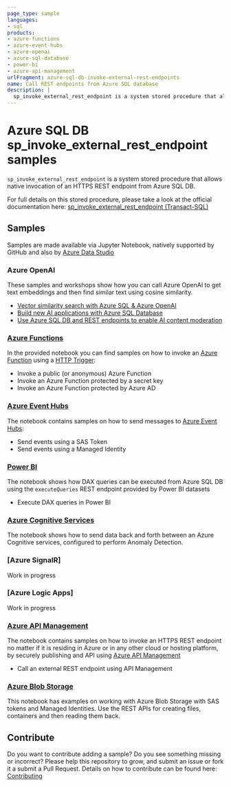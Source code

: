 ```yaml
---
page_type: sample
languages:
- sql
products:
- azure-functions
- azure-event-hubs
- azure-openai
- azure-sql-database
- power-bi
- azure-api-management
urlFragment: azure-sql-db-invoke-external-rest-endpoints
name: Call REST endpoints from Azure SQL database
description: |
  sp_invoke_external_rest_endpoint is a system stored procedure that allows native invocation of an HTTPS REST endpoint from Azure SQL DB.
---
```


# Azure SQL DB sp_invoke_external_rest_endpoint samples

`sp_invoke_external_rest_endpoint` is a system stored procedure that allows native invocation of an HTTPS REST endpoint from Azure SQL DB.

For full details on this stored procedure, please take a look at the official documentation here: [sp_invoke_external_rest_endpoint (Transact-SQL)](https://learn.microsoft.com/sql/relational-databases/system-stored-procedures/sp-invoke-external-rest-endpoint-transact-sql)

## Samples

Samples are made available via Jupyter Notebook, natively supported by GitHub and also by [Azure Data Studio](https://learn.microsoft.com/en-us/sql/azure-data-studio/notebooks/notebooks-guidance)

### Azure OpenAI

These samples and workshops show how you can call Azure OpenAI to get text embeddings and then find similar text using cosine similarity.

- [Vector similarity search with Azure SQL & Azure OpenAI](https://github.com/azure-samples/azure-sql-db-openai)
- [Build new AI applications with Azure SQL Database](https://github.com/Azure-Samples/sql-ai-embeddings-workshop)
- [Use Azure SQL DB and REST endpoints to enable AI content moderation](https://github.com/AzureSQLDB/ContentSafetyLab)

### [Azure Functions](./azure-functions.ipynb)

In the provided notebook you can find samples on how to invoke an [Azure Function](https://learn.microsoft.com/azure/azure-functions/functions-overview) using a [HTTP Trigger](https://learn.microsoft.com/azure/azure-functions/functions-bindings-http-webhook-trigger):

- Invoke a public (or anonymous) Azure Function
- Invoke an Azure Function protected by a secret key
- Invoke an Azure Function protected by Azure AD

### [Azure Event Hubs](./azure-event-hubs.ipynb)

The notebook contains samples on how to send messages to [Azure Event Hubs](https://learn.microsoft.com/en-us/azure/event-hubs/event-hubs-about):

- Send events using a SAS Token
- Send events using a Managed Identity

### [Power BI](./power-bi.ipynb)

The notebook shows how DAX queries can be executed from Azure SQL DB using the `executeQueries` REST endpoint provided by Power BI datasets

- Execute DAX queries in Power BI

### [Azure Cognitive Services](./azure-cognitive-services.ipynb)

The notebook shows how to send data back and forth between an Azure Cognitive services, configured to perform Anomaly Detection.

### [Azure SignalR]

Work in progress

### [Azure Logic Apps]

Work in progress

### [Azure API Management](./azure-api-management.ipynb)

The notebook contains samples on how to invoke an HTTPS REST endpoint no matter if it is residing in Azure or in any other cloud or hosting platform, by securely publishing and API using [Azure API Management](https://learn.microsoft.com/en-us/azure/api-management/)

- Call an external REST endpoint using API Management

### [Azure Blob Storage](./azure-storage.ipynb)

This notebook has examples on working with Azure Blob Storage with SAS tokens and Managed Identities. Use the REST APIs for creating files, containers and then reading them back.

## Contribute

Do you want to contribute adding a sample? Do you see something missing or incorrect? Please help this repository to grow, and submit an issue or fork it a submit a Pull Request. Details on how to contribute can be found here: [Contributing](./CONTRIBUTING.md) 
